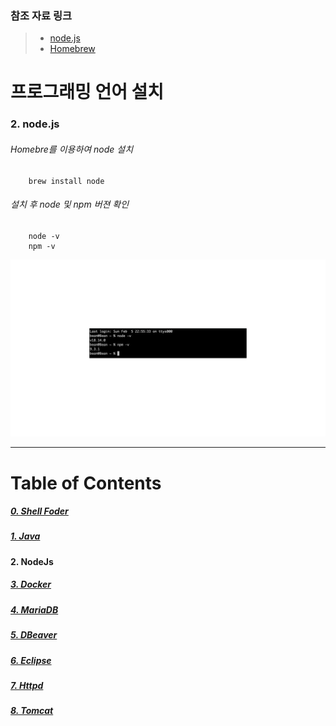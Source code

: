 ### 참조 자료 링크
> * [node.js](https://nodejs.org/en/)
> * [Homebrew](https://brew.sh/index_ko)

# 프로그래밍 언어 설치
### 2. node.js
###### Homebre를 이용하여 node 설치
```
    brew install node
```
###### 설치 후 node 및 npm 버젼 확인
```
    node -v
    npm -v
```
<img src="../../images/node/node.png" width="1920"></img>

----

# Table of Contents
##### [0. Shell Foder](../../../../)
##### [1. Java](../java)
#### 2. NodeJs
##### [3. Docker](../docker)
##### [4. MariaDB](../mariadb)
##### [5. DBeaver](../dbeaver)
##### [6. Eclipse](../eclipse)
##### [7. Httpd](../httpd)
##### [8. Tomcat](../tomcat)